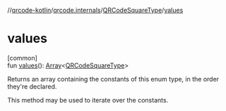 //[qrcode-kotlin](../../../index.md)/[qrcode.internals](../index.md)/[QRCodeSquareType](index.md)/[values](values.md)

# values

[common]\
fun [values](values.md)(): [Array](https://kotlinlang.org/api/latest/jvm/stdlib/kotlin/-array/index.html)&lt;[QRCodeSquareType](index.md)&gt;

Returns an array containing the constants of this enum type, in the order they're declared.

This method may be used to iterate over the constants.
